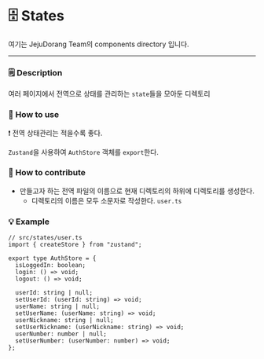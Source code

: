 # 🗄️ States

여기는 JejuDorang Team의 components directory 입니다.

---

### 🗒️ Description

여러 페이지에서 전역으로 상태를 관리하는 `state`들을 모아둔 디렉토리

### 🔎 How to use

❗ 전역 상태관리는 적을수록 좋다.

`Zustand`을 사용하여 `AuthStore` 객체를 `export`한다.

### 🌱 How to contribute

- 만들고자 하는 전역 파일의 이름으로 현재 디렉토리의 하위에 디렉토리를 생성한다.
    - 디렉토리의 이름은 모두 소문자로 작성한다. `user.ts`

### 💡 Example

```tsx
// src/states/user.ts
import { createStore } from "zustand";

export type AuthStore = {
  isLoggedIn: boolean;
  login: () => void;
  logout: () => void;

  userId: string | null;
  setUserId: (userId: string) => void;
  userName: string | null;
  setUserName: (userName: string) => void;
  userNickname: string | null;
  setUserNickname: (userNickname: string) => void;
  userNumber: number | null;
  setUserNumber: (userNumber: number) => void;
};

```
